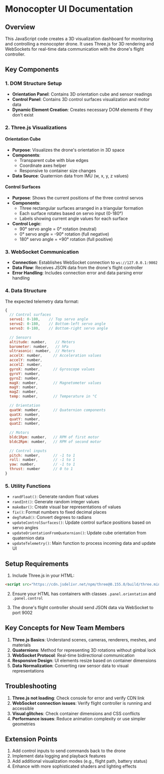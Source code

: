 # Monocopter UI Documentation

## Overview

This JavaScript code creates a 3D visualization dashboard for monitoring and controlling a monocopter drone. It uses Three.js for 3D rendering and WebSockets for real-time data communication with the drone's flight controller.

## Key Components

### 1. DOM Structure Setup
- **Orientation Panel**: Contains 3D orientation cube and sensor readings
- **Control Panel**: Contains 3D control surfaces visualization and motor data
- **Dynamic Element Creation**: Creates necessary DOM elements if they don't exist

### 2. Three.js Visualizations

#### Orientation Cube
- **Purpose**: Visualizes the drone's orientation in 3D space
- **Components**:
  - Transparent cube with blue edges
  - Coordinate axes helper
  - Responsive to container size changes
- **Data Source**: Quaternion data from IMU (w, x, y, z values)

#### Control Surfaces
- **Purpose**: Shows the current positions of the three control servos
- **Components**:
  - Three rectangular surfaces arranged in a triangular formation
  - Each surface rotates based on servo input (0-180°)
  - Labels showing current angle values for each surface
- **Control Logic**: 
  - 90° servo angle = 0° rotation (neutral)
  - 0° servo angle = -90° rotation (full negative)
  - 180° servo angle = +90° rotation (full positive)

### 3. WebSocket Communication
- **Connection**: Establishes WebSocket connection to `ws://127.0.0.1:9002`
- **Data Flow**: Receives JSON data from the drone's flight controller
- **Error Handling**: Includes connection error and data parsing error handling

### 4. Data Structure
The expected telemetry data format:

```javascript
{
  // Control surfaces
  servo1: 0-180,    // Top servo angle
  servo2: 0-180,    // Bottom-left servo angle  
  servo3: 0-180,    // Bottom-right servo angle
  
  // Sensors
  altitude: number,    // Meters
  barometer: number,   // hPa
  ultrasonic: number,  // Meters
  accelX: number,     // Acceleration values
  accelY: number,
  accelZ: number,
  gyroX: number,      // Gyroscope values
  gyroY: number,
  gyroZ: number,
  magX: number,       // Magnetometer values
  magY: number,
  magZ: number,
  temp: number,       // Temperature in °C
  
  // Orientation
  quatW: number,      // Quaternion components
  quatX: number,
  quatY: number,
  quatZ: number,
  
  // Motors
  bldc1Rpm: number,   // RPM of first motor
  bldc2Rpm: number,   // RPM of second motor
  
  // Control inputs
  pitch: number,      // -1 to 1
  roll: number,       // -1 to 1
  yaw: number,        // -1 to 1
  thrust: number      // 0 to 1
}
```

### 5. Utility Functions
- `randFloat()`: Generate random float values
- `randInt()`: Generate random integer values
- `makeBar()`: Create visual bar representations of values
- `fix()`: Format numbers to fixed decimal places
- `degToRad()`: Convert degrees to radians
- `updateControlSurfaces()`: Update control surface positions based on servo angles
- `updateOrientationFromQuaternion()`: Update cube orientation from quaternion data
- `updateTelemetry()`: Main function to process incoming data and update UI

## Setup Requirements

1. Include Three.js in your HTML:
```html
<script src="https://cdn.jsdelivr.net/npm/three@0.155.0/build/three.min.js"></script>
```

2. Ensure your HTML has containers with classes `.panel.orientation` and `.panel.control`

3. The drone's flight controller should send JSON data via WebSocket to port 9002

## Key Concepts for New Team Members

1. **Three.js Basics**: Understand scenes, cameras, renderers, meshes, and materials
2. **Quaternions**: Method for representing 3D rotations without gimbal lock
3. **WebSocket Protocol**: Real-time bidirectional communication
4. **Responsive Design**: UI elements resize based on container dimensions
5. **Data Normalization**: Converting raw sensor data to visual representations

## Troubleshooting

1. **Three.js not loading**: Check console for error and verify CDN link
2. **WebSocket connection issues**: Verify flight controller is running and accessible
3. **Visual glitches**: Check container dimensions and CSS conflicts
4. **Performance issues**: Reduce animation complexity or use simpler geometries

## Extension Points

1. Add control inputs to send commands back to the drone
2. Implement data logging and playback features
3. Add additional visualization modes (e.g., flight path, battery status)
4. Enhance with more sophisticated shaders and lighting effects

